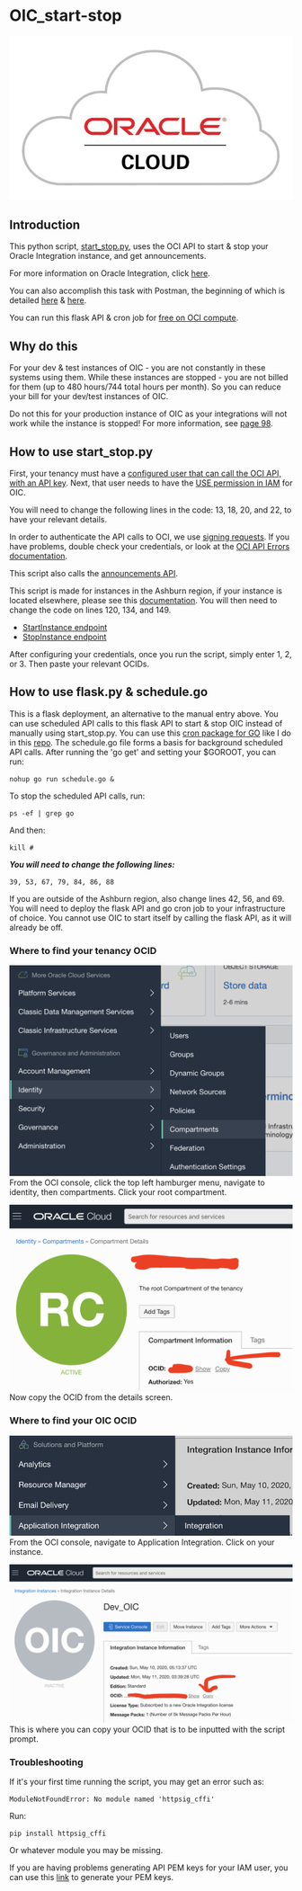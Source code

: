# OIC_start-stop

<p align="center">
  <img src="https://github.com/GaryHostt/OIC_start-stop/blob/master/2.jpg?raw=true" alt="OIC"/>
</p>

## Introduction

This python script, [start_stop.py](https://github.com/GaryHostt/OIC_start-stop/blob/master/start_stop.py), uses the OCI API to start & stop your Oracle Integration instance, and get announcements.

For more information on Oracle Integration, click [here](https://garyhostt.github.io/Oracle_Integration/).

You can also accomplish this task with Postman, the beginning of which is detailed [here](https://redthunder.blog/2019/07/10/calling-oci-apis-from-postman/) & [here](https://www.ateam-oracle.com/invoking-oci-rest-apis-using-postman).

You can run this flask API & cron job for [free on OCI compute](https://www.oracle.com/cloud/free/).

## Why do this

For your dev & test instances of OIC - you are not constantly in these systems using them. While these instances are stopped - you are not billed for them (up to 480 hours/744 total hours per month). So you can reduce your bill for your dev/test instances of OIC.

Do not this for your production instance of OIC as your integrations will not work while the instance is stopped! For more information, see [page 98](http://www.oracle.com/us/corporate/contracts/paas-iaas-universal-credits-3940775.pdf).

## How to use start_stop.py

First, your tenancy must have a [configured user that can call the OCI API, with an API key](https://docs.cloud.oracle.com/en-us/iaas/Content/API/Concepts/apisigningkey.htm). Next, that user needs to have the [USE permission in IAM](https://docs.oracle.com/en/cloud/paas/integration-cloud/oracle-integration-oci/iam-policy-permissions.html) for OIC.

You will need to change the following lines in the code: 13, 18, 20, and 22, to have your relevant details.

In order to authenticate the API calls to OCI, we use [signing requests](https://docs.cloud.oracle.com/en-us/iaas/Content/API/Concepts/signingrequests.htm). If you have problems, double check your credentials, or look at the [OCI API Errors documentation](https://docs.cloud.oracle.com/en-us/iaas/Content/API/References/apierrors.htm).

This script also calls the [announcements API](https://docs.cloud.oracle.com/en-us/iaas/api/#/en/announcements/0.0.1/).

This script is made for instances in the Ashburn region, if your instance is located elsewhere, please see this [documentation](https://docs.cloud.oracle.com/en-us/iaas/api/#/en/integration/20190131/). You will then need to change the code on lines 120, 134, and 149.
- [StartInstance endpoint](https://docs.cloud.oracle.com/en-us/iaas/api/#/en/integration/20190131/IntegrationInstance/StartIntegrationInstance)
- [StopInstance endpoint](https://docs.cloud.oracle.com/en-us/iaas/api/#/en/integration/20190131/IntegrationInstance/StopIntegrationInstance)

After configuring your credentials, once you run the script, simply enter 1, 2, or 3. Then paste your relevant OCIDs.

## How to use flask.py & schedule.go

This is a flask deployment, an alternative to the manual entry above. You can use scheduled API calls to this flask API to start & stop OIC instead of manually using start_stop.py. You can use this [cron package for GO](https://github.com/jasonlvhit/gocron) like I do in this [repo](https://github.com/GaryHostt/DailyNewsText). The schedule.go file forms a basis for background scheduled API calls. After running the 'go get' and setting your $GOROOT, you can run:
```
nohup go run schedule.go &
```
To stop the scheduled API calls, run:
```
ps -ef | grep go
```
And then:
```
kill #
```
***You will need to change the following lines:***
```
39, 53, 67, 79, 84, 86, 88 
```
If you are outside of the Ashburn region, also change lines 42, 56, and 69. You will need to deploy the flask API and go cron job to your infrastructure of choice. You cannot use OIC to start itself by calling the flask API, as it will already be off. 

### Where to find your tenancy OCID

![](5.png)
From the OCI console, click the top left hamburger menu, navigate to identity, then compartments. Click your root compartment.

![](6.png)
Now copy the OCID from the details screen.

### Where to find your OIC OCID

![](3.png)
From the OCI console, navigate to Application Integration. Click on your instance. 

![](4.png)
This is where you can copy your OCID that is to be inputted with the script prompt. 

### Troubleshooting

If it's your first time running the script, you may get an error such as:
```
ModuleNotFoundError: No module named 'httpsig_cffi'
```
Run:
```
pip install httpsig_cffi
```
Or whatever module you may be missing. 

If you are having problems generating API PEM keys for your IAM user, you can use this [link](https://www.oci-workshop.com/keys/) to generate your PEM keys.


